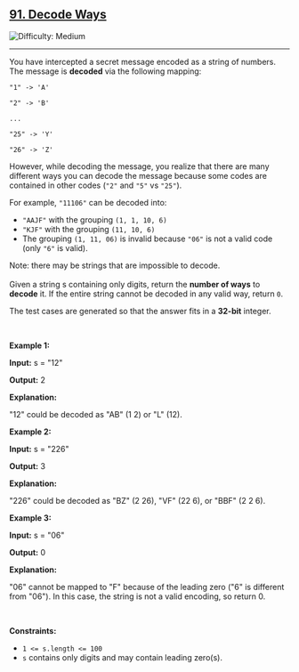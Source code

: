 <h2><a href="https://leetcode.com/problems/decode-ways/description/">91. Decode Ways</a></h2> <img src='https://img.shields.io/badge/Difficulty-Medium-yellow' alt='Difficulty: Medium' />
<hr>

<!-- Description -->
<div class="elfjS" data-track-load="description_content"><p>You have intercepted a secret message encoded as a string of numbers. The message is <strong>decoded</strong> via the following mapping:</p>

<p><code>"1" -&gt; 'A'<br>
"2" -&gt; 'B'<br>
...<br>
"25" -&gt; 'Y'<br>
"26" -&gt; 'Z'</code></p>

<p>However, while decoding the message, you realize that there are many different ways you can decode the message because some codes are contained in other codes (<code>"2"</code> and <code>"5"</code> vs <code>"25"</code>).</p>

<p>For example, <code>"11106"</code> can be decoded into:</p>

<ul>
	<li><code>"AAJF"</code> with the grouping <code>(1, 1, 10, 6)</code></li>
	<li><code>"KJF"</code> with the grouping <code>(11, 10, 6)</code></li>
	<li>The grouping <code>(1, 11, 06)</code> is invalid because <code>"06"</code> is not a valid code (only <code>"6"</code> is valid).</li>
</ul>

<p>Note: there may be strings that are impossible to decode.<br>
<br>
Given a string s containing only digits, return the <strong>number of ways</strong> to <strong>decode</strong> it. If the entire string cannot be decoded in any valid way, return <code>0</code>.</p>

<p>The test cases are generated so that the answer fits in a <strong>32-bit</strong> integer.</p>

<p>&nbsp;</p>
<p><strong class="example">Example 1:</strong></p>

<div class="example-block">
<p><strong>Input:</strong> <span class="example-io">s = "12"</span></p>

<p><strong>Output:</strong> <span class="example-io">2</span></p>

<p><strong>Explanation:</strong></p>

<p>"12" could be decoded as "AB" (1 2) or "L" (12).</p>
</div>

<p><strong class="example">Example 2:</strong></p>

<div class="example-block">
<p><strong>Input:</strong> <span class="example-io">s = "226"</span></p>

<p><strong>Output:</strong> <span class="example-io">3</span></p>

<p><strong>Explanation:</strong></p>

<p>"226" could be decoded as "BZ" (2 26), "VF" (22 6), or "BBF" (2 2 6).</p>
</div>

<p><strong class="example">Example 3:</strong></p>

<div class="example-block">
<p><strong>Input:</strong> <span class="example-io">s = "06"</span></p>

<p><strong>Output:</strong> <span class="example-io">0</span></p>

<p><strong>Explanation:</strong></p>

<p>"06" cannot be mapped to "F" because of the leading zero ("6" is different from "06"). In this case, the string is not a valid encoding, so return 0.</p>
</div>

<p>&nbsp;</p>
<p><strong>Constraints:</strong></p>

<ul>
	<li><code>1 &lt;= s.length &lt;= 100</code></li>
	<li><code>s</code> contains only digits and may contain leading zero(s).</li>
</ul>
</div>

<!-- <h2>
<a href="https://leetcode.com/problems/n-ary-tree-postorder-traversal/submissions/1368490871?envType=daily-question&envId=2024-08-26">Results</a>
</h2>
<p>Runtime: 48ms, beats 38.87%</p>
<p>Memory: 18.28MB, beats 43.75%</p> -->
